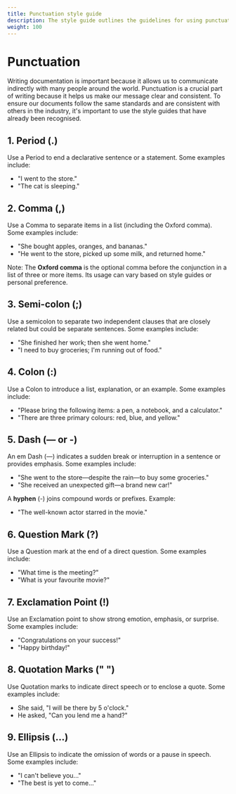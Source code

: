 ```yaml
---
title: Punctuation style guide
description: The style guide outlines the guidelines for using punctuation in the documentation.
weight: 100
---
```


# Punctuation

Writing documentation is important because it allows us to communicate indirectly with many people around the world. Punctuation is a crucial part of writing because it helps us make our message clear and consistent. To ensure our documents follow the same standards and are consistent with others in the industry, it's important to use the style guides that have already been recognised.

## 1. Period (.)

Use a Period to end a declarative sentence or a statement.
Some examples include:

- "I went to the store."
- "The cat is sleeping."

## 2. Comma (,)

Use a Comma to separate items in a list (including the Oxford comma).
Some examples include:

- "She bought apples, oranges, and bananas."
- "He went to the store, picked up some milk, and returned home."

Note: The **Oxford comma** is the optional comma before the conjunction in a list of three or more items. Its usage can vary based on style guides or personal preference.

## 3. Semi-colon (;)

Use a semicolon to separate two independent clauses that are closely related but could be separate sentences.
Some examples include:

- "She finished her work; then she went home."
- "I need to buy groceries; I'm running out of food."

## 4. Colon (:)

Use a Colon to introduce a list, explanation, or an example.
Some examples include:

- "Please bring the following items: a pen, a notebook, and a calculator."
- "There are three primary colours: red, blue, and yellow."

## 5. Dash (— or -)

An em Dash (—) indicates a sudden break or interruption in a sentence or provides emphasis.
Some examples include:

- "She went to the store—despite the rain—to buy some groceries."
- "She received an unexpected gift—a brand new car!"

A **hyphen** (-) joins compound words or prefixes.
Example:

- "The well-known actor starred in the movie."

## 6. Question Mark (?)

Use a Question mark at the end of a direct question.
Some examples include:

- "What time is the meeting?"
- "What is your favourite movie?"

## 7. Exclamation Point (!)

Use an Exclamation point to show strong emotion, emphasis, or surprise.
Some examples include:

- "Congratulations on your success!"
- "Happy birthday!"

## 8. Quotation Marks (" ")

Use Quotation marks to indicate direct speech or to enclose a quote.
Some examples include:

- She said, "I will be there by 5 o'clock."
- He asked, "Can you lend me a hand?"

## 9. Ellipsis (...)

Use an Ellipsis to indicate the omission of words or a pause in speech.
Some examples include:

- "I can't believe you..."
- "The best is yet to come..."
